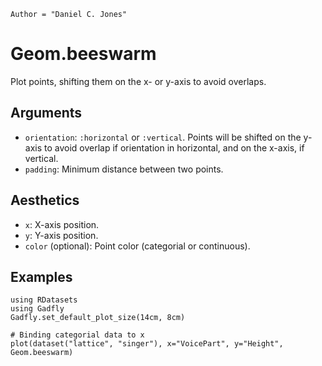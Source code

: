 ```@meta
Author = "Daniel C. Jones"
```

# Geom.beeswarm

Plot points, shifting them on the x- or y-axis to avoid overlaps.

## Arguments
  * `orientation`: `:horizontal` or `:vertical`.  Points will be shifted on the
    y-axis to avoid overlap if orientation in horizontal, and on the x-axis, if
    vertical.
  * `padding`: Minimum distance between two points.

## Aesthetics

  * `x`: X-axis position.
  * `y`: Y-axis position.
  * `color` (optional): Point color (categorial or continuous).


## Examples

```@setup 1
using RDatasets
using Gadfly
Gadfly.set_default_plot_size(14cm, 8cm)
```

```@example 1
# Binding categorial data to x
plot(dataset("lattice", "singer"), x="VoicePart", y="Height", Geom.beeswarm)
```
